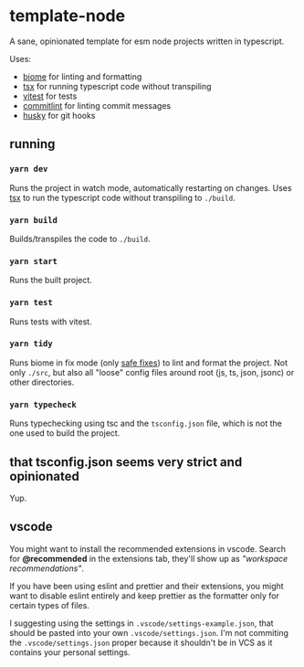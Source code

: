 # template-node

A sane, opinionated template for esm node projects written in typescript.

Uses:

- [biome](https://github.com/biomejs/biome) for linting and formatting
- [tsx](https://github.com/privatenumber/tsx) for running typescript code without transpiling
- [vitest](https://github.com/vitest-dev/vitest) for tests
- [commitlint](https://github.com/conventional-changelog/commitlint) for linting commit messages
- [husky](https://github.com/typicode/husky) for git hooks

## running

### `yarn dev`

Runs the project in watch mode, automatically restarting on changes. Uses [tsx](https://github.com/privatenumber/tsx) to run the typescript code without transpiling to `./build`.

### `yarn build`

Builds/transpiles the code to `./build`.

### `yarn start`

Runs the built project.

### `yarn test`

Runs tests with vitest.

### `yarn tidy`

Runs biome in fix mode (only [safe fixes](https://biomejs.dev/linter/#safe-fixes)) to lint and format the project. Not only `./src`, but also all "loose" config files around root (js, ts, json, jsonc) or other directories.

### `yarn typecheck`

Runs typechecking using tsc and the `tsconfig.json` file, which is not the one used to build the project.

## that tsconfig.json seems very strict and opinionated

Yup.

## vscode

You might want to install the recommended extensions in vscode. Search for **@recommended** in the extensions tab, they'll show up as _"workspace recommendations"_.

If you have been using eslint and prettier and their extensions, you might want to disable eslint entirely and keep prettier as the formatter only for certain types of files.

I suggesting using the settings in `.vscode/settings-example.json`, that should be pasted into your own `.vscode/settings.json`. I'm not commiting the `.vscode/settings.json` proper because it shouldn't be in VCS as it contains your personal settings.
